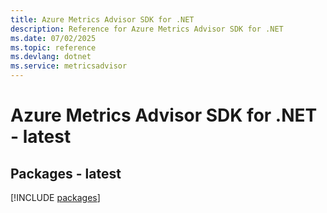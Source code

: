 ```yaml
---
title: Azure Metrics Advisor SDK for .NET
description: Reference for Azure Metrics Advisor SDK for .NET
ms.date: 07/02/2025
ms.topic: reference
ms.devlang: dotnet
ms.service: metricsadvisor
---
```

# Azure Metrics Advisor SDK for .NET - latest
## Packages - latest
[!INCLUDE [packages](metrics-advisor-index.md)]